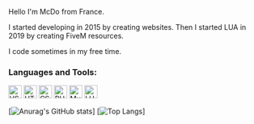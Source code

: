 Hello I'm McDo from France.

I started developing in 2015 by creating websites.
Then I started LUA in 2019 by creating FiveM resources.

I code sometimes in my free time.


### Languages and Tools:
<img alt="VSCode" width="26px" src="https://cdn.jsdelivr.net/gh/devicons/devicon/icons/vscode/vscode-original.svg" /> <img alt="HTML5" width="26px" src="https://cdn.jsdelivr.net/gh/devicons/devicon/icons/html5/html5-original.svg" /> <img alt="CSS3" width="26px" src="https://cdn.jsdelivr.net/gh/devicons/devicon/icons/css3/css3-original.svg" /> <img alt="PHP" width="26px" src="https://cdn.jsdelivr.net/gh/devicons/devicon/icons/php/php-plain.svg" /> <img alt="MySQL" width="26px" src="https://cdn.jsdelivr.net/gh/devicons/devicon/icons/mysql/mysql-original.svg" /> <img alt="LUA" width="26px" src="https://cdn.jsdelivr.net/gh/devicons/devicon/icons/lua/lua-plain-wordmark.svg" />


[![Anurag's GitHub stats](https://github-readme-stats.vercel.app/api?username=MCDV-McDo&show_icons=true&theme=gotham)]
[![Top Langs](https://github-readme-stats.vercel.app/api/top-langs/?username=MCDV-McDo&theme=gotham&layout=compact)]
